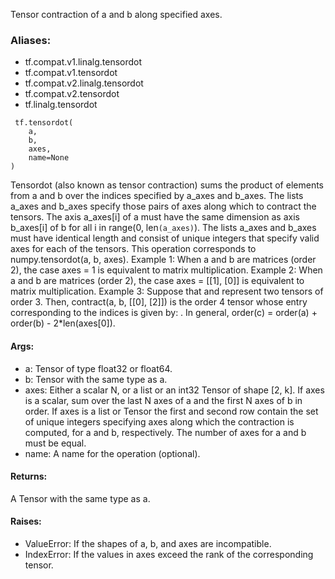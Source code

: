 Tensor contraction of a and b along specified axes.
### Aliases:
- tf.compat.v1.linalg.tensordot
- tf.compat.v1.tensordot
- tf.compat.v2.linalg.tensordot
- tf.compat.v2.tensordot
- tf.linalg.tensordot

```
 tf.tensordot(
    a,
    b,
    axes,
    name=None
)
```
Tensordot (also known as tensor contraction) sums the product of elements from a and b over the indices specified by a_axes and b_axes. The lists a_axes and b_axes specify those pairs of axes along which to contract the tensors. The axis a_axes[i] of a must have the same dimension as axis b_axes[i] of b for all i in range(0, len```(a_axes)```). The lists a_axes and b_axes must have identical length and consist of unique integers that specify valid axes for each of the tensors.
This operation corresponds to numpy.tensordot(a, b, axes).
Example 1: When a and b are matrices (order 2), the case axes = 1 is equivalent to matrix multiplication.
Example 2: When a and b are matrices (order 2), the case axes = [[1], [0]] is equivalent to matrix multiplication.
Example 3: Suppose that
and
represent two tensors of order 3. Then, contract(a, b, [[0], [2]]) is the order 4 tensor
whose entry corresponding to the indices
is given by:
.
In general, order(c) = order(a) + order(b) - 2*len(axes[0]).
#### Args:
- a: Tensor of type float32 or float64.
- b: Tensor with the same type as a.
- axes: Either a scalar N, or a list or an int32 Tensor of shape [2, k]. If axes is a scalar, sum over the last N axes of a and the first N axes of b in order. If axes is a list or Tensor the first and second row contain the set of unique integers specifying axes along which the contraction is computed, for a and b, respectively. The number of axes for a and b must be equal.
- name: A name for the operation (optional).
#### Returns:
A Tensor with the same type as a.
#### Raises:
- ValueError: If the shapes of a, b, and axes are incompatible.
- IndexError: If the values in axes exceed the rank of the corresponding tensor.
